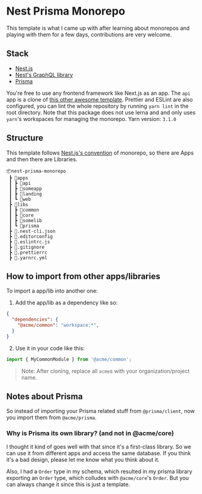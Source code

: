 # Nest Prisma Monorepo
This template is what I came up with after learning about monorepos and playing with them for a few days, contributions are very welcome.

## Stack

- [Nest.js](https://nestjs.com/)
- [Nest's GraphQL library](https://docs.nestjs.com/graphql/quick-start)
- [Prisma](https://prisma.io/)

You're free to use any frontend framework like Next.js as an app. 
The `api` app is a clone of [this other awesome template](https://github.com/fivethree-team/nestjs-prisma-starter).
Prettier and ESLint are also configured, you can lint the whole repository by running `yarn lint` in the root directory.
Note that this package does not use lerna and and only uses `yarn`'s workspaces for managing the monorepo.
Yarn version: `3.1.0`

## Structure

This template follows [Nest.js's convention](https://docs.nestjs.com/cli/monorepo) of monorepo, so there are Apps and then there are Libraries.

```
📦nest-prisma-monorepo
 ┣ 📂apps
 ┃ ┣ 📂api
 ┃ ┣ 📂someapp
 ┃ ┣ 📂landing
 ┃ ┗ 📂web
 ┣ 📂libs
 ┃ ┣ 📂common
 ┃ ┣ 📂core
 ┃ ┣ 📂somelib
 ┃ ┗ 📂prisma
 ┣ 📜.nest-cli.json
 ┣ 📜.editorconfig
 ┣ 📜.eslintrc.js
 ┣ 📜.gitignore
 ┣ 📜.prettierrc
 ┣ 📜.yarnrc.yml
```

## How to import from other apps/libraries

To import a app/lib into another one:
1. Add the app/lib as a dependency like so:
```json
{
  "dependencies": {
    "@acme/common": "workspace:*",
  }
}

```

2. Use it in your code like this:
```ts 
import { MyCommonModule } from '@acme/common';
```

> Note: After cloning, replace all `acme`s with your organization/project name.

## Notes about Prisma

So instead of importing your Prisma related stuff from `@prisma/client`, now you import them from `@acme/prisma`.

### Why is Prisma its own library? (and not in @acme/core)

I thought it kind of goes well with that since it's a first-class library. So we can use it from different apps and access the same database. If you think it's a bad design, please let me know what you think about it.

Also, I had a `Order` type in my schema, which resulted in my prisma library exporting an `Order` type, which colludes with `@acme/core`'s `Order`. But you can always change it since this is just a template.
